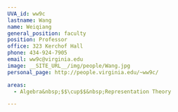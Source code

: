 ```yaml
---
UVA_id: ww9c
lastname: Wang
name: Weiqiang
general_position: faculty
position: Professor
office: 323 Kerchof Hall
phone: 434-924-7905
email: ww9c@virginia.edu
image: __SITE_URL__/img/people/Wang.jpg
personal_page: http://people.virginia.edu/~ww9c/

areas:
  - Algebra&nbsp;$$\cup$$&nbsp;Representation Theory

---
```

